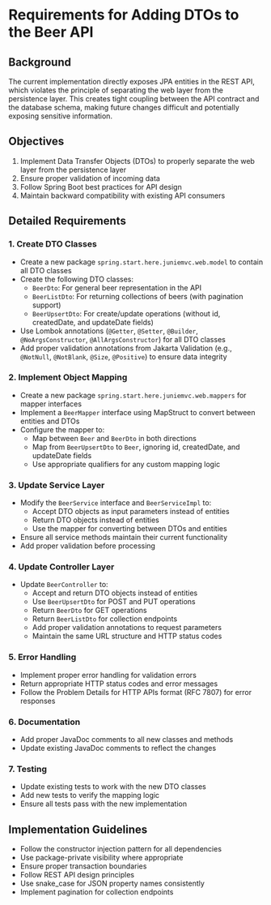 # Requirements for Adding DTOs to the Beer API

## Background
The current implementation directly exposes JPA entities in the REST API, which violates the principle of separating the web layer from the persistence layer. This creates tight coupling between the API contract and the database schema, making future changes difficult and potentially exposing sensitive information.

## Objectives
1. Implement Data Transfer Objects (DTOs) to properly separate the web layer from the persistence layer
2. Ensure proper validation of incoming data
3. Follow Spring Boot best practices for API design
4. Maintain backward compatibility with existing API consumers

## Detailed Requirements

### 1. Create DTO Classes
- Create a new package `spring.start.here.juniemvc.web.model` to contain all DTO classes
- Create the following DTO classes:
  - `BeerDto`: For general beer representation in the API
  - `BeerListDto`: For returning collections of beers (with pagination support)
  - `BeerUpsertDto`: For create/update operations (without id, createdDate, and updateDate fields)
- Use Lombok annotations (`@Getter`, `@Setter`, `@Builder`, `@NoArgsConstructor`, `@AllArgsConstructor`) for all DTO classes
- Add proper validation annotations from Jakarta Validation (e.g., `@NotNull`, `@NotBlank`, `@Size`, `@Positive`) to ensure data integrity

### 2. Implement Object Mapping
- Create a new package `spring.start.here.juniemvc.web.mappers` for mapper interfaces
- Implement a `BeerMapper` interface using MapStruct to convert between entities and DTOs
- Configure the mapper to:
  - Map between `Beer` and `BeerDto` in both directions
  - Map from `BeerUpsertDto` to `Beer`, ignoring id, createdDate, and updateDate fields
  - Use appropriate qualifiers for any custom mapping logic

### 3. Update Service Layer
- Modify the `BeerService` interface and `BeerServiceImpl` to:
  - Accept DTO objects as input parameters instead of entities
  - Return DTO objects instead of entities
  - Use the mapper for converting between DTOs and entities
- Ensure all service methods maintain their current functionality
- Add proper validation before processing

### 4. Update Controller Layer
- Update `BeerController` to:
  - Accept and return DTO objects instead of entities
  - Use `BeerUpsertDto` for POST and PUT operations
  - Return `BeerDto` for GET operations
  - Return `BeerListDto` for collection endpoints
  - Add proper validation annotations to request parameters
  - Maintain the same URL structure and HTTP status codes

### 5. Error Handling
- Implement proper error handling for validation errors
- Return appropriate HTTP status codes and error messages
- Follow the Problem Details for HTTP APIs format (RFC 7807) for error responses

### 6. Documentation
- Add proper JavaDoc comments to all new classes and methods
- Update existing JavaDoc comments to reflect the changes

### 7. Testing
- Update existing tests to work with the new DTO classes
- Add new tests to verify the mapping logic
- Ensure all tests pass with the new implementation

## Implementation Guidelines
- Follow the constructor injection pattern for all dependencies
- Use package-private visibility where appropriate
- Ensure proper transaction boundaries
- Follow REST API design principles
- Use snake_case for JSON property names consistently
- Implement pagination for collection endpoints